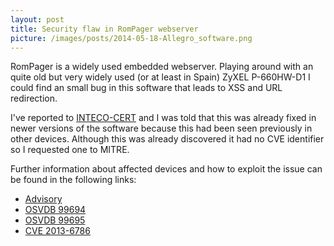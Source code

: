 ```yaml
---
layout: post
title: Security flaw in RomPager webserver
picture: /images/posts/2014-05-18-Allegro_software.png
---
```


RomPager is a widely used embedded webserver. Playing around with an quite old but very widely used (or at least in Spain) ZyXEL P-660HW-D1 I could find an small bug in this software that leads to XSS and URL redirection.

I've reported to [INTECO-CERT](http://cert.inteco.es/) and I was told that this was already fixed in newer versions of the software because this had been seen previously in other devices. Although this was already 
discovered it had no CVE identifier so I requested one to MITRE.

Further information about affected devices and how to exploit the issue can be found in the following links:  

* [Advisory](/docs/advisories/Advisory_RomPagerXSS.pdf)
* [OSVDB 99694](http://osvdb.org/show/osvdb/99694)
* [OSVDB 99695](http://osvdb.org/show/osvdb/99695)
* [CVE 2013-6786](http://cve.mitre.org/cgi-bin/cvename.cgi?name=2013-6786)

